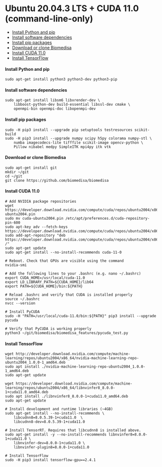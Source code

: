 # Ubuntu 20.04.3 LTS + CUDA 11.0 (command-line-only)

- [Install Python and pip](#install-python-and-pip)
- [Install software dependencies](#install-software-dependencies)
- [Install pip packages](#install-pip-packages)
- [Download or clone Biomedisa](#download-or-clone-biomedisa)
- [Install CUDA 11.0](#install-cuda-11.0)
- [Install TensorFlow](#install-tensorflow)

#### Install Python and pip
```
sudo apt-get install python3 python3-dev python3-pip
```

#### Install software dependencies
```
sudo apt-get install libsm6 libxrender-dev \
    libboost-python-dev build-essential libssl-dev cmake \
    openmpi-bin openmpi-doc libopenmpi-dev
```

#### Install pip packages
```
sudo -H pip3 install --upgrade pip setuptools testresources scikit-build
sudo -H pip3 install --upgrade numpy scipy h5py colorama numpy-stl \
    numba imagecodecs-lite tifffile scikit-image opencv-python \
    Pillow nibabel medpy SimpleITK mpi4py itk vtk
```

#### Download or clone Biomedisa
```
sudo apt-get install git
mkdir ~/git
cd ~/git
git clone https://github.com/biomedisa/biomedisa
```

#### Install CUDA 11.0
```
# Add NVIDIA package repositories
wget https://developer.download.nvidia.com/compute/cuda/repos/ubuntu2004/x86_64/cuda-ubuntu2004.pin
sudo mv cuda-ubuntu2004.pin /etc/apt/preferences.d/cuda-repository-pin-600
sudo apt-key adv --fetch-keys https://developer.download.nvidia.com/compute/cuda/repos/ubuntu2004/x86_64/7fa2af80.pub
sudo add-apt-repository "deb https://developer.download.nvidia.com/compute/cuda/repos/ubuntu2004/x86_64/ /"
sudo apt-get update
sudo apt-get install --no-install-recommends cuda-11-0

# Reboot. Check that GPUs are visible using the command
nvidia-smi

# Add the following lines to your .bashrc (e.g. nano ~/.bashrc)
export CUDA_HOME=/usr/local/cuda-11.0
export LD_LIBRARY_PATH=${CUDA_HOME}/lib64
export PATH=${CUDA_HOME}/bin:${PATH}

# Reload .bashrc and verify that CUDA is installed properly
source ~/.bashrc
nvcc --version

# Install PyCUDA
sudo -H "PATH=/usr/local/cuda-11.0/bin:${PATH}" pip3 install --upgrade pycuda

# Verify that PyCUDA is working properly
python3 ~/git/biomedisa/biomedisa_features/pycuda_test.py
```

#### Install TensorFlow
```
wget http://developer.download.nvidia.com/compute/machine-learning/repos/ubuntu2004/x86_64/nvidia-machine-learning-repo-ubuntu2004_1.0.0-1_amd64.deb
sudo apt install ./nvidia-machine-learning-repo-ubuntu2004_1.0.0-1_amd64.deb
sudo apt-get update

wget https://developer.download.nvidia.com/compute/machine-learning/repos/ubuntu2004/x86_64/libnvinfer8_8.0.0-1+cuda11.0_amd64.deb
sudo apt install ./libnvinfer8_8.0.0-1+cuda11.0_amd64.deb
sudo apt-get update

# Install development and runtime libraries (~4GB)
sudo apt-get install --no-install-recommends \
    libcudnn8=8.0.5.39-1+cuda11.0  \
    libcudnn8-dev=8.0.5.39-1+cuda11.0

# Install TensorRT. Requires that libcudnn8 is installed above.
sudo apt-get install -y --no-install-recommends libnvinfer8=8.0.0-1+cuda11.0 \
    libnvinfer-dev=8.0.0-1+cuda11.0 \
    libnvinfer-plugin8=8.0.0-1+cuda11.0

# Install TensorFlow
sudo -H pip3 install tensorflow-gpu==2.4.1
```
